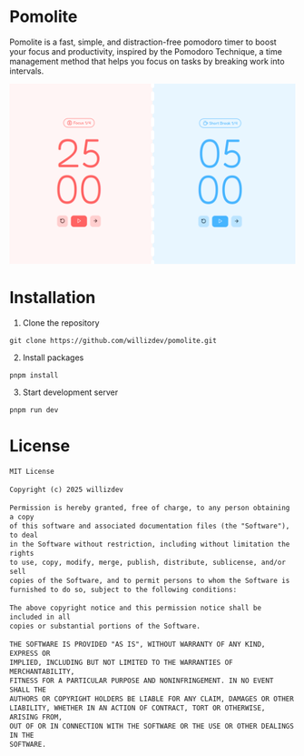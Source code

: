 # Pomolite

Pomolite is a fast, simple, and distraction-free pomodoro timer
to boost your focus and productivity, inspired by the Pomodoro Technique,
a time management method that helps you focus on tasks by breaking work into intervals.

<img src="assets/pomolite_banner.png" alt="pomolite">

# Installation

1. Clone the repository

```
git clone https://github.com/willizdev/pomolite.git
```

2. Install packages

```
pnpm install
```

3. Start development server

```
pnpm run dev
```

# License

```
MIT License

Copyright (c) 2025 willizdev

Permission is hereby granted, free of charge, to any person obtaining a copy
of this software and associated documentation files (the "Software"), to deal
in the Software without restriction, including without limitation the rights
to use, copy, modify, merge, publish, distribute, sublicense, and/or sell
copies of the Software, and to permit persons to whom the Software is
furnished to do so, subject to the following conditions:

The above copyright notice and this permission notice shall be included in all
copies or substantial portions of the Software.

THE SOFTWARE IS PROVIDED "AS IS", WITHOUT WARRANTY OF ANY KIND, EXPRESS OR
IMPLIED, INCLUDING BUT NOT LIMITED TO THE WARRANTIES OF MERCHANTABILITY,
FITNESS FOR A PARTICULAR PURPOSE AND NONINFRINGEMENT. IN NO EVENT SHALL THE
AUTHORS OR COPYRIGHT HOLDERS BE LIABLE FOR ANY CLAIM, DAMAGES OR OTHER
LIABILITY, WHETHER IN AN ACTION OF CONTRACT, TORT OR OTHERWISE, ARISING FROM,
OUT OF OR IN CONNECTION WITH THE SOFTWARE OR THE USE OR OTHER DEALINGS IN THE
SOFTWARE.
```
